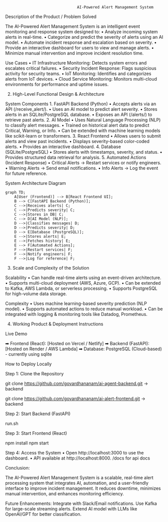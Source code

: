                                     AI-Powered Alert Management System

Description of the Product / Problem Solved

The AI-Powered Alert Management System is an intelligent event monitoring and response system designed to:
	•	Analyze incoming system alerts in real-time.
	•	Categorize and predict the severity of alerts using an AI model.
	•	Automate incident response and escalation based on severity.
	•	Provide an interactive dashboard for users to view and manage alerts.
	•	Minimize manual intervention and improve incident resolution time.

Use Cases
	•	IT Infrastructure Monitoring: Detects system errors and escalates critical failures.
	•	Security Incident Response: Flags suspicious activity for security teams.
	•	IoT Monitoring: Identifies and categorizes alerts from IoT devices.
	•	Cloud Service Monitoring: Monitors multi-cloud environments for performance and uptime issues.

2. High-Level Functional Design & Architecture

System Components
	1.	FastAPI Backend (Python)
	•	Accepts alerts via an API (/receive_alert/).
	•	Uses an AI model to predict alert severity.
	•	Stores alerts in an SQLite/PostgreSQL database.
	•	Exposes an API (/alerts/) to retrieve past alerts.
	2.	AI Model
	•	Uses Natural Language Processing (NLP) to classify alert messages.
	•	Trained on historical alert data to predict Critical, Warning, or Info.
	•	Can be extended with machine learning models like scikit-learn or transformers.
	3.	React Frontend
	•	Allows users to submit alerts and view past incidents.
	•	Displays severity-based color-coded alerts.
	•	Provides an interactive dashboard.
	4.	Database (SQLite/PostgreSQL)
	•	Stores alerts with timestamps, severity, and status.
	•	Provides structured data retrieval for analysis.
	5.	Automated Actions (Incident Response)
	•	Critical Alerts → Restart services or notify engineers.
	•	Warning Alerts → Send email notifications.
	•	Info Alerts → Log the event for future reference.

System Architecture Diagram

```mermaid
graph TD;
    A[User (Frontend)] --> B[React Frontend UI];
    B --> C[FastAPI Backend (Python)];
    C -->|Receives alerts| C;
    C -->|Predicts severity| C;
    C -->|Stores in DB| C;
    C --> D[AI Model (NLP)];
    D -->|Classifies messages| D;
    D -->|Predicts severity| D;
    D --> E[Database (PostgreSQL)];
    E -->|Stores alerts| E;
    E -->|Fetches history| E;
    E --> F[Automated Actions];
    F -->|Restart services| F;
    F -->|Notify engineers| F;
    F -->|Log for reference| F;
```
3. Scale and Complexity of the Solution

Scalability
    •	Can handle real-time alerts using an event-driven architecture.
    •	Supports multi-cloud deployment (AWS, Azure, GCP).
    •	Can be extended to Kafka, AWS Lambda, or serverless processing.
    •	Supports PostgreSQL for high-volume data storage.

Complexity
	•	Uses machine learning-based severity prediction (NLP model).
	•	Supports automated actions to reduce manual workload.
	•	Can be integrated with logging & monitoring tools like Datadog, Prometheus.

4. Working Product & Deployment Instructions

Live Demo

➡ Frontend (React): [Hosted on Vercel / Netlify]
➡ Backend (FastAPI): [Hosted on Render / AWS Lambda]
➡ Database: PostgreSQL (Cloud-based) - currently using sqlite

How to Deploy Locally

Step 1: Clone the Repository

git clone https://github.com/govardhananam/ai-agent-backend.git -> backend

git clone https://github.com/govardhananam/ai-alert-frontend.git -> backend

Step 2: Start Backend (FastAPI)

run.sh

Step 3: Start Frontend (React)

npm install
npm start

Step 4: Access the System
	•	Open http://localhost:3000 to use the dashboard.
	•	API available at http://localhost:8000. /docs for api docs

Conclusion:

The AI-Powered Alert Management System is a scalable, real-time alert processing system that integrates AI, automation, and a user-friendly interface to improve incident management. It reduces downtime, minimizes manual intervention, and enhances monitoring efficiency.

Future Enhancements:
Integrate with Slack/Email notifications.
Use Kafka for large-scale streaming alerts.
Extend AI model with LLMs like OpenAI/GPT for better classification.
